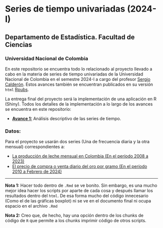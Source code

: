 # Series de tiempo univariadas (2024-I)

## Departamento de Estadística. Facultad de Ciencias

### Universidad Nacional de Colombia

En este repositorio se encuentra todo lo relacionado al proyecto llevado a cabo en la materia de series de tiempo univariadas de la Universidad Nacional de Colombia 
en el semestre 2024-I a cargo del profesor [Sergio Calderón](sacalderonv@unal.edu.co). Estos avances también se encuentran publicados en su versión ```html``` [Rpubs](https://rpubs.com/Mendivenson).

La entrega final del proyecto será la implementación de una aplicación en R (Shiny). Todos los detalles de la implementación a lo largo de los avances se encuentra
en este repositorio:

- [**Avance 1:**](https://rpubs.com/Mendivenson/Avance1_STdU) Análisis descriptivo de las series de tiempo.

### Datos:

Para el proyecto se usarán dos series (Una de frecuencia diaria y la otra mensual) correspondientes a:

- [La producción de leche mensual en Colombia (En el período 2008 a 2023)](http://uspleche.minagricultura.gov.co/documentos.html)
- [El precio de compra o venta diario del oro por gramo (En el período 2010 a Febrero de 2024)](https://www.banrep.gov.co/es/estadisticas/precios-del-dia-para-el-gramo-oro-plata-y-platino)



---

**Nota 1:** Hacer todo dentro de ```.Rmd``` se ve bonito. Sin embargo, es una mucho mejor idea hacer los scripts por aparte de cada cosa y después llamar los resultados dentro del ```html```. De esa forma mucho del código innecesario (Como el de las gráficas boxplot) ni se ve en el documento final ni ocupa espacio en el archivo ```.Rmd```

**Nota 2:** Creo que, de hecho, hay una opción dentro de los chunks de código de ``R`` que permite a los chunks imprimir código de otros scripts.
